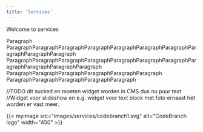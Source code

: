 ```yaml
---
title: 'Services'
---
```

Welcome to services

Paragraph ParagraphParagraphParagraphParagraphParagraphParagraphParagraphParagraphParagraphParagraph
ParagraphParagraphParagraphParagraphParagraphParagraphParagraphParagraphParagraphParagraphParagraph
ParagraphParagraphParagraphParagraphParagraphParagraph
ParagraphParagraphParagraphParagraphParagraph

//TODO dit sucked en moeten widget worden in CMS dus nu puur text
//Widget voor slideshow en e.g. widget voor text block met foto ernaast het worden er vast meer.


{{< myimage src="images/services/codebranch1.svg" alt="CodeBranch logo" width="450" >}}

